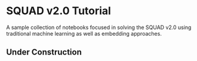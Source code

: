 # SQUAD v2.0 Tutorial

A sample collection of notebooks focused in solving the SQUAD v2.0 using traditional machine learning as well as embedding approaches.

## Under Construction
